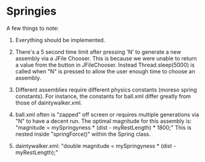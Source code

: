 Springies
=========

A few things to note:

1. Everything should be implemented.

2. There's a 5 second time limit after pressing 'N' to generate a new assembly via a JFile Chooser. This is because we were unable to return a value from the button in JFileChooser. Instead Thread.sleep(5000) is called when "N" is pressed to allow the user enough time to choose an assembly.

3. Different assemblies require different physics constants (moreso spring constants). For instance, the constants for ball.xml differ greatly from those of daintywalker.xml.

4. ball.xml often is "zapped" off screen or requires multiple generations via "N" to have a decent run. The optimal magnitude for this assembly is: "magnitude = mySpringyness * (dist - myRestLength) * 1800;" This is nested inside "springForce()" within the Spring class.

5. daintywalker.xml: "double magnitude = mySpringyness * (dist - myRestLength);"

  
